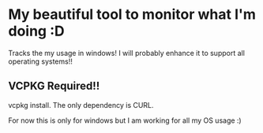# My beautiful tool to monitor what I'm doing :D

Tracks the my usage in windows! I will probably enhance it to support all operating systems!!

## VCPKG Required!!

vcpkg install. The only dependency is CURL.

For now this is only for windows but I am working for all my OS usage :)
